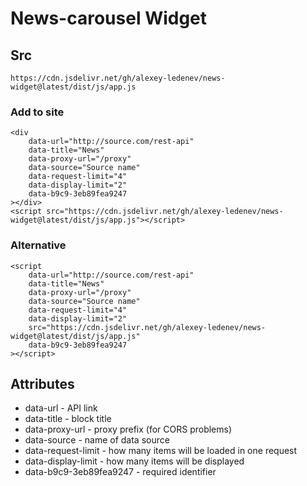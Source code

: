 # News-carousel Widget

## Src
```
https://cdn.jsdelivr.net/gh/alexey-ledenev/news-widget@latest/dist/js/app.js
```

### Add to site
```
<div
    data-url="http://source.com/rest-api"
    data-title="News"
    data-proxy-url="/proxy"
    data-source="Source name"
    data-request-limit="4"
    data-display-limit="2"
    data-b9c9-3eb89fea9247
></div>
<script src="https://cdn.jsdelivr.net/gh/alexey-ledenev/news-widget@latest/dist/js/app.js"></script>
```

### Alternative
```
<script
    data-url="http://source.com/rest-api"
    data-title="News"
    data-proxy-url="/proxy"
    data-source="Source name"
    data-request-limit="4"
    data-display-limit="2"
    src="https://cdn.jsdelivr.net/gh/alexey-ledenev/news-widget@latest/dist/js/app.js"
    data-b9c9-3eb89fea9247
></script>
```
## Attributes
+ data-url - API link
+ data-title - block title
+ data-proxy-url - proxy prefix (for CORS problems)
+ data-source - name of data source
+ data-request-limit - how many items will be loaded in one request
+ data-display-limit - how many items will be displayed
+ data-b9c9-3eb89fea9247 - required identifier
